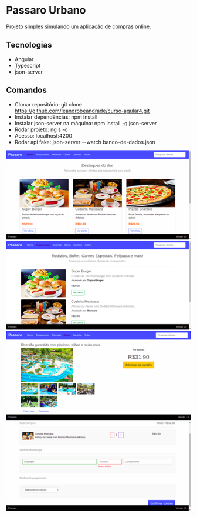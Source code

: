 # Passaro Urbano

Projeto simples simulando um aplicação de compras online.

## Tecnologias

- Angular
- Typescript
- json-server

## Comandos

- Clonar repositório: git clone https://github.com/leandrobeandrade/curso-agular4.git
- Instalar dependências: npm install
- Instalar json-server na máquina: npm install -g json-server
- Rodar projeto: ng s -o
- Acesso: localhost:4200
- Rodar api fake: json-server --watch banco-de-dados.json

![](https://github.com/leandrobeandrade/curso-angular4/blob/master/projeto2/home.png)
![](https://github.com/leandrobeandrade/curso-angular4/blob/master/projeto2/ofertas.png)
![](https://github.com/leandrobeandrade/curso-angular4/blob/master/projeto2/detalhes.png)
![](https://github.com/leandrobeandrade/curso-angular4/blob/master/projeto2/carrinho.png)